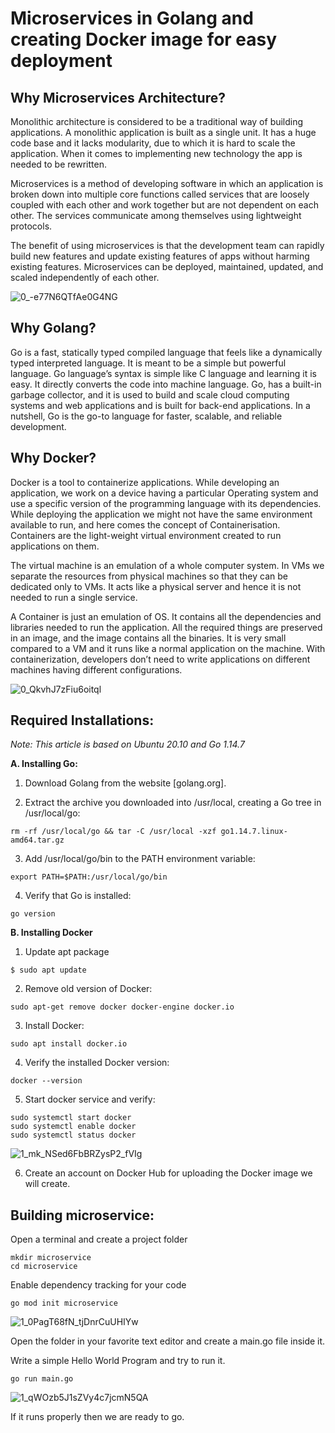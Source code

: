 # Microservices in Golang and creating Docker image for easy deployment

## Why Microservices Architecture?
Monolithic architecture is considered to be a traditional way of building applications. A monolithic application is built as a single unit. It has a huge code base and it lacks modularity, due to which it is hard to scale the application. When it comes to implementing new technology the app is needed to be rewritten.

Microservices is a method of developing software in which an application is broken down into multiple core functions called services that are loosely coupled with each other and work together but are not dependent on each other. The services communicate among themselves using lightweight protocols.

The benefit of using microservices is that the development team can rapidly build new features and update existing features of apps without harming existing features. Microservices can be deployed, maintained, updated, and scaled independently of each other.

![0_-e77N6QTfAe0G4NG](https://user-images.githubusercontent.com/49842473/174866644-4f8cf2cb-a575-43eb-ac77-92c13ba09796.png)

## Why Golang?
Go is a fast, statically typed compiled language that feels like a dynamically typed interpreted language. It is meant to be a simple but powerful language. Go language’s syntax is simple like C language and learning it is easy. It directly converts the code into machine language. Go, has a built-in garbage collector, and it is used to build and scale cloud computing systems and web applications and is built for back-end applications. In a nutshell, Go is the go-to language for faster, scalable, and reliable development.

## Why Docker?
Docker is a tool to containerize applications. While developing an application, we work on a device having a particular Operating system and use a specific version of the programming language with its dependencies. While deploying the application we might not have the same environment available to run, and here comes the concept of Containerisation. Containers are the light-weight virtual environment created to run applications on them.

The virtual machine is an emulation of a whole computer system. In VMs we separate the resources from physical machines so that they can be dedicated only to VMs. It acts like a physical server and hence it is not needed to run a single service.

A Container is just an emulation of OS. It contains all the dependencies and libraries needed to run the application. All the required things are preserved in an image, and the image contains all the binaries. It is very small compared to a VM and it runs like a normal application on the machine. With containerization, developers don’t need to write applications on different machines having different configurations.

![0_QkvhJ7zFiu6oitql](https://user-images.githubusercontent.com/49842473/174866876-a66a17a3-d5dd-4c34-93b2-7ff64860f82b.png)

## Required Installations:
_Note: This article is based on Ubuntu 20.10 and Go 1.14.7_

**A. Installing Go:**

1. Download Golang from the website [golang.org].

2. Extract the archive you downloaded into /usr/local, creating a Go tree in /usr/local/go:
```
rm -rf /usr/local/go && tar -C /usr/local -xzf go1.14.7.linux-amd64.tar.gz
```

3. Add /usr/local/go/bin to the PATH environment variable:
```
export PATH=$PATH:/usr/local/go/bin
```

4. Verify that Go is installed:
```
go version
```

**B. Installing Docker**

1. Update apt package
```
$ sudo apt update
```

2. Remove old version of Docker:
```
sudo apt-get remove docker docker-engine docker.io
```

3. Install Docker:
```
sudo apt install docker.io
```

4. Verify the installed Docker version:
```
docker --version
```

5. Start docker service and verify:
```
sudo systemctl start docker
sudo systemctl enable docker
sudo systemctl status docker
```

![1_mk_NSed6FbBRZysP2_fVIg](https://user-images.githubusercontent.com/49842473/174867346-3d817a3d-dadc-409d-b0ce-99a610fc01a0.png)

6. Create an account on Docker Hub for uploading the Docker image we will create.


## Building microservice:

Open a terminal and create a project folder

```
mkdir microservice
cd microservice
```
Enable dependency tracking for your code
```
go mod init microservice
```

![1_0PagT68fN_tjDnrCuUHIYw](https://user-images.githubusercontent.com/49842473/174869395-c1ee404b-aa27-48f6-b5cc-4415505764d8.png)

Open the folder in your favorite text editor and create a main.go file inside it.

Write a simple Hello World Program and try to run it.
```
go run main.go
```

![1_qWOzb5J1sZVy4c7jcmN5QA](https://user-images.githubusercontent.com/49842473/174869482-7e54202d-4395-4a3c-a748-252aa1ebe317.png)

If it runs properly then we are ready to go.



